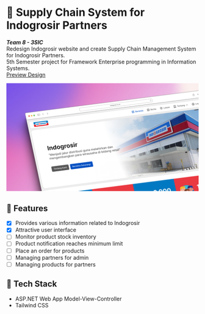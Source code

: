 # 🛒 Supply Chain System for Indogrosir Partners

***Team 8 - 3SIC*** <br>
Redesign Indogrosir website and create Supply Chain Management System for Indogrosir Partners. <br/>
5th Semester project for Framework Enterprise programming in Information Systems. <br/>
[Preview Design](https://www.figma.com/proto/LJsIZB9gnp81uLrpayXtrW/Indogrosir?type=design&node-id=26-41&t=5hGpxoFFZI8Xw55q-1&scaling=scale-down-width&page-id=0%3A1&starting-point-node-id=26%3A41&mode=design)

<img src="/wwwroot/assets/image/shot.jpg" />

## 📌 Features
- [x] Provides various information related to Indogrosir
- [x] Attractive user interface
- [ ] Monitor product stock inventory
- [ ] Product notification reaches minimum limit
- [ ] Place an order for products
- [ ] Managing partners for admin
- [ ] Managing products for partners

## 🎲 Tech Stack
- ASP.NET Web App Model-View-Controller
- Tailwind CSS
